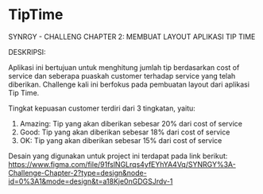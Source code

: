 # TipTime
SYNRGY - CHALLENG CHAPTER 2: MEMBUAT LAYOUT APLIKASI TIP TIME

DESKRIPSI:

Aplikasi ini bertujuan untuk menghitung jumlah tip berdasarkan cost of service dan seberapa puaskah customer terhadap service yang telah diberikan. 
Challenge kali ini berfokus pada pembuatan layout dari aplikasi Tip Time.

Tingkat kepuasan customer terdiri dari 3 tingkatan, yaitu:

  1. Amazing: Tip yang akan diberikan sebesar 20% dari cost of service
  2. Good: Tip yang akan diberikan sebesar 18% dari cost of service
  3. OK: Tip yang akan diberikan sebesar 15% dari cost of service

Desain yang digunakan untuk project ini terdapat pada link berikut: 
https://www.figma.com/file/91fslNGLrqs4yfEYhYA4Vq/SYNRGY%3A-Challenge-Chapter-2?type=design&node-id=0%3A1&mode=design&t=a18Kje0nGDGSJrdv-1
